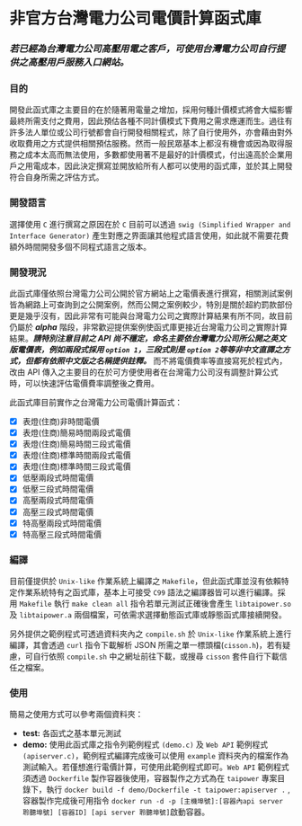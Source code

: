 # **非官方台灣電力公司電價計算函式庫**
### ***若已經為台灣電力公司高壓用電之客戶，可使用台灣電力公司自行提供之高壓用戶服務入口網站。***

### **目的**
開發此函式庫之主要目的在於隨著用電量之增加，採用何種計價模式將會大幅影響最終所需支付之費用，因此預估各種不同計價模式下費用之需求應運而生。過往有許多法人單位或公司行號都會自行開發相關程式，除了自行使用外，亦會藉由對外收取費用之方式提供相關預估服務。然而一般民眾基本上都沒有機會或因為取得服務之成本太高而無法使用，多數都使用著不是最好的計價模式，付出遠高於企業用戶之用電成本，因此決定撰寫並開放給所有人都可以使用的函式庫，並於其上開發符合自身所需之評估方式。

### **開發語言**
選擇使用 `C` 進行撰寫之原因在於 `C` 目前可以透過 `swig (Simplified Wrapper and Interface Generator)` 產生對應之界面讓其他程式語言使用，如此就不需要花費額外時間開發多個不同程式語言之版本。


### **開發現況**
此函式庫僅依照台灣電力公司公開於官方網站上之電價表進行撰寫，相關測試案例皆為網路上可查詢到之公開案例，然而公開之案例較少，特別是關於超約罰款部份更是幾乎沒有，因此非常有可能與台灣電力公司之實際計算結果有所不同，故目前仍屬於 ***alpha*** 階段，非常歡迎提供案例使函式庫更接近台灣電力公司之實際計算結果。***請特別注意目前之 API 尚不穩定，命名主要依台灣電力公司所公開之英文版電價表，例如兩段式採用 `option 1`，三段式則是 `option 2`等等非中文直譯之方式，但都有依照中文版之名稱提供註釋。*** 而不將電價費率等直接寫死於程式內，改由 API 傳入之主要目的在於可方便使用者在台灣電力公司沒有調整計算公式時，可以快速評估電價費率調整後之費用。

此函式庫目前實作之台灣電力公司電價計算函式：
- [x] 表燈(住商)非時間電價
- [x] 表燈(住商)簡易時間兩段式電價
- [x] 表燈(住商)簡易時間三段式電價
- [x] 表燈(住商)標準時間兩段式電價
- [x] 表燈(住商)標準時間三段式電價
- [x] 低壓兩段式時間電價
- [x] 低壓三段式時間電價
- [x] 高壓兩段式時間電價
- [x] 高壓三段式時間電價
- [x] 特高壓兩段式時間電價
- [x] 特高壓三段式時間電價

### **編譯**
目前僅提供於 `Unix-like` 作業系統上編譯之 `Makefile`，但此函式庫並沒有依賴特定作業系統特有之函式庫，基本上可接受 `C99` 語法之編譯器皆可以進行編譯。採用 `Makefile` 執行 `make clean all` 指令若單元測試正確後會產生 `libtaipower.so` 及 `libtaipower.a` 兩個檔案，可依需求選擇動態函式庫或靜態函式庫接續開發。

另外提供之範例程式可透過資料夾內之 `compile.sh` 於 `Unix-like` 作業系統上進行編譯，其會透過 `curl` 指令下載解析 JSON 所需之單一標頭檔(`cisson.h`)，若有疑慮，可自行依照 `compile.sh` 中之網址前往下載，或搜尋 `cisson` 套件自行下載信任之檔案。

### **使用**
簡易之使用方式可以參考兩個資料夾：
- **test:** 各函式之基本單元測試
- **demo:** 使用此函式庫之指令列範例程式 `(demo.c)` 及 `Web API` 範例程式 `(apiserver.c)`，範例程式編譯完成後可以使用  `example` 資料夾內的檔案作為測試輸入。若僅想進行電價計算，可使用此範例程式即可。`Web API` 範例程式須透過 `Dockerfile` 製作容器後使用，容器製作之方式為在 `taipower` 專案目錄下，執行 `docker build -f demo/Dockerfile -t taipower:apiserver .` ,容器製作完成後可用指令 `docker run -d -p [主機埠號]:[容器內api server 聆聽埠號] [容器ID] [api server 聆聽埠號]`啟動容器。